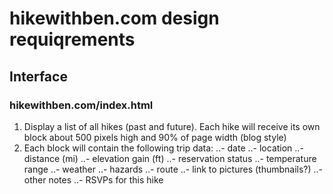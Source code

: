 hikewithben.com design requiqrements
====================================

Interface
---------

### hikewithben.com/index.html
1. Display a list of all hikes (past and future).  Each hike will receive its own block about 500 pixels high and 
  90% of page width (blog style)
2. Each block will contain the following trip data:
..- date
..- location
..- distance (mi)
..- elevation gain (ft)
..- reservation status
..- temperature range
..- weather
..- hazards
..- route
..- link to pictures (thumbnails?)
..- other notes
..- RSVPs for this hike
